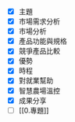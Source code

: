- [x] 主題
 - [x] 市場需求分析
 - [x] 市場分析
 - [x] 產品功能與規格
 - [x] 競爭產品比較
 - [x] 優勢
 - [x] 時程
 - [x] 對就業幫助
 - [x] 智慧農場溫控
 - [x] 成果分享
- [ ] [[0.專題]]